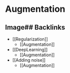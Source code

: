 # Augmentation

## Image## Backlinks
* [[Regularization]]
	* [[Augmentation]]
* [[DeepLearning]]
	* [[Augmentation]]
* [[Adding noise]]
	* [[Augmentation]]

